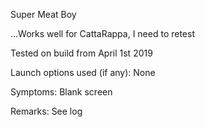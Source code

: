 Super Meat Boy

...Works well for CattaRappa, I need to retest


Tested on build from April 1st 2019

Launch options used (if any):
None

Symptoms:
Blank screen

Remarks:
See log
